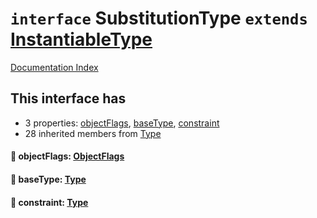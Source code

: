 # `interface` SubstitutionType `extends` [InstantiableType](../interface.InstantiableType/README.md)

[Documentation Index](../README.md)

## This interface has

- 3 properties:
[objectFlags](#-objectflags-objectflags),
[baseType](#-basetype-type),
[constraint](#-constraint-type)
- 28 inherited members from [Type](../interface.Type/README.md)


#### 📄 objectFlags: [ObjectFlags](../enum.ObjectFlags/README.md)



#### 📄 baseType: [Type](../interface.Type/README.md)



#### 📄 constraint: [Type](../interface.Type/README.md)



